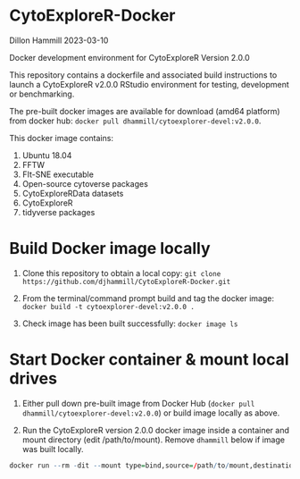 CytoExploreR-Docker
================
Dillon Hammill
2023-03-10

Docker development environment for CytoExploreR Version 2.0.0

This repository contains a dockerfile and associated build instructions
to launch a CytoExploreR v2.0.0 RStudio environment for testing,
development or benchmarking.

The pre-built docker images are available for download (amd64 platform)
from docker hub: `docker pull dhammill/cytoexplorer-devel:v2.0.0`.

This docker image contains:

1.  Ubuntu 18.04
2.  FFTW
3.  FIt-SNE executable
4.  Open-source cytoverse packages
5.  CytoExploreRData datasets
6.  CytoExploreR
7.  tidyverse packages

# Build Docker image locally

1.  Clone this repository to obtain a local copy:
    `git clone https://github.com/djhammill/CytoExploreR-Docker.git`

2.  From the terminal/command prompt build and tag the docker image:
    `docker build -t cytoexplorer-devel:v2.0.0 .`

3.  Check image has been built successfully: `docker image ls`

# Start Docker container & mount local drives

1.  Either pull down pre-built image from Docker Hub
    (`docker pull dhammill/cytoexplorer-devel:v2.0.0`) or build image
    locally as above.

2.  Run the CytoExploreR version 2.0.0 docker image inside a container
    and mount directory (edit /path/to/mount). Remove `dhammill` below
    if image was built locally.

``` r
docker run --rm -dit --mount type=bind,source=/path/to/mount,destination=/home/rstudio/project -p 8787:8787 -e PASSWORD=cytoexplorer dhammill/cytoexplorer-devel:v2.0.0
```
